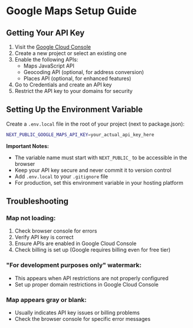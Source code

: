 # Google Maps Setup Guide

## Getting Your API Key

1. Visit the [Google Cloud Console](https://console.cloud.google.com/google/maps-apis/)
2. Create a new project or select an existing one
3. Enable the following APIs:
   - Maps JavaScript API
   - Geocoding API (optional, for address conversion)
   - Places API (optional, for enhanced features)
4. Go to Credentials and create an API key
5. Restrict the API key to your domains for security

## Setting Up the Environment Variable

Create a `.env.local` file in the root of your project (next to package.json):

```bash
NEXT_PUBLIC_GOOGLE_MAPS_API_KEY=your_actual_api_key_here
```

**Important Notes:**

- The variable name must start with `NEXT_PUBLIC_` to be accessible in the browser
- Keep your API key secure and never commit it to version control
- Add `.env.local` to your `.gitignore` file
- For production, set this environment variable in your hosting platform

## Troubleshooting

### Map not loading:

1. Check browser console for errors
2. Verify API key is correct
3. Ensure APIs are enabled in Google Cloud Console
4. Check billing is set up (Google requires billing even for free tier)

### "For development purposes only" watermark:

- This appears when API restrictions are not properly configured
- Set up proper domain restrictions in Google Cloud Console

### Map appears gray or blank:

- Usually indicates API key issues or billing problems
- Check the browser console for specific error messages
